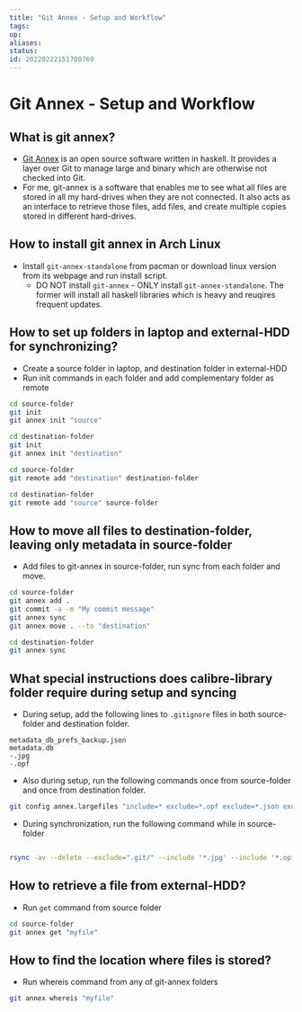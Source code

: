 ```yaml
---
title: "Git Annex - Setup and Workflow"
tags:
up:
aliases:
status:
id: 20220222151700769
---
```


# Git Annex - Setup and Workflow

## What is git annex?
 - [Git Annex](https://git-annex.branchable.com/) is an open source software written in haskell. It provides a layer over Git to manage large and binary which are otherwise not checked into Git.
 - For me, git-annex is a software that enables me to see what all files are stored in all my hard-drives when they are not connected. It also acts as an interface to retrieve those files, add files, and create multiple copies stored in different hard-drives.
 
## How to install git annex in Arch Linux
- Install `git-annex-standalone`  from pacman or download linux version from its webpage and run install script. 
	 - DO NOT install `git-annex` - ONLY install `git-annex-standalone`. The former will install all haskell libraries which is heavy and reuqires frequent updates.

## How to set up folders in laptop and external-HDD for synchronizing?
- Create a source folder in laptop, and destination folder in external-HDD
 - Run init commands in each folder and add complementary folder as remote
```bash
cd source-folder
git init
git annex init "source"

cd destination-folder
git init
git annex init "destination"

cd source-folder
git remote add "destination" destination-folder

cd destination-folder
git remote add "source" source-folder
```
## How to move all files to destination-folder, leaving only metadata in source-folder
- Add files to git-annex in source-folder, run sync from each folder and move.
```bash 
cd source-folder
git annex add .
git commit -a -m "My commit message"
git annex sync
git annex move . --to "destination" 

cd destination-folder
git annex sync
```
## What special instructions does calibre-library folder require during setup and syncing
- During setup, add the following lines to `.gitignore` files in both source-folder and destination folder.
```
metadata_db_prefs_backup.json
metadata.db
-.jpg
-.opf
```
- Also during setup, run the following commands once from source-folder and once from destination folder.
```bash
git config annex.largefiles "include=* exclude=*.opf exclude=*.json exclude=*.db exclude=*.jpg"
```
- During synchronization, run the following command while in source-folder
```bash

rsync -av --delete --exclude=".git/" --include '*.jpg' --include '*.opf' --include 'metadata*' --include="*/" --exclude="*"  . destination-folder
```
## How to retrieve a file from external-HDD?
- Run `get` command from source folder
```bash
cd source-folder
git annex get "myfile"
```
## How to find the location where files is stored?
- Run whereis command from any of git-annex folders
```bash
git annex whereis "myfile"
```

[1]: https://git-annex.branchable.com/